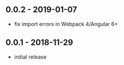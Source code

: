 ## **0.0.2** - 2019-01-07

- fix import errors in Webpack 4/Angular 6+

## **0.0.1** - 2018-11-29

- initial release
